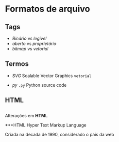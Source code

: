 # Formatos de arquivo

## Tags

- *Binário* vs *legível*
- *aberto* vs *proprietário*
- *bitmap* vs *vetorial*

## Termos

- *SVG* Scalable Vector Graphics `vetorial`

- *py*  `.py` Python source code

## HTML 
## <title>Formatos de arquivos para a Aula 04</title>
<p>Alterações em <strong>HTML</strong> </p>
<!DOCTYPE html> 
***HTML Hyper Text Markup Language 
<html lang="pt-br">
<body>
<p> Criada na decada de 1990, considerado o pais da web <p/>
  </body>
<html>
